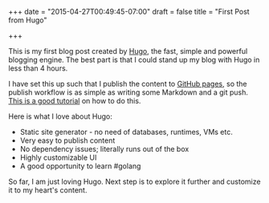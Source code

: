 +++
date = "2015-04-27T00:49:45-07:00"
draft = false
title = "First Post from Hugo"

+++

This is my first blog post created by [Hugo](http://gohugo.io/), the fast, simple and powerful blogging engine. The best part is that I could stand up my blog with Hugo in less than 4 hours. 

I have set this up such that I publish the content to [GitHub pages](https://pages.github.com/), so the publish workflow is as simple as writing some Markdown and a git push. [This is a good tutorial](http://gohugo.io/tutorials/github-pages-blog/) on how to do this. 

Here is what I love about Hugo:

* Static site generator - no need of databases, runtimes, VMs etc.
* Very easy to publish content
* No dependency issues; literally runs out of the box
* Highly customizable UI
* A good opportunity to learn #golang

So far, I am just loving Hugo. Next step is to explore it further and customize it to my heart's content.


